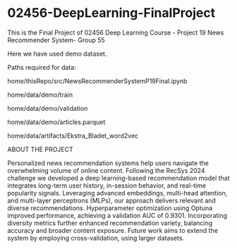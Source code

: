 # 02456-DeepLearning-FinalProject
This is the Final Project of 02456 Deep Learning Course - Project 19 News Recommender System- Group 55

Here we have used demo dataset.

Paths required for data:

home/thisRepo/src/NewsRecommenderSystemP19Final.ipynb

home/data/demo/train

home/data/demo/validation

home/data/demo/articles.parquet

home/data/artifacts/Ekstra_Bladet_word2vec

ABOUT THE PROJECT

Personalized news recommendation systems help users navigate the overwhelming volume of online content. Following the RecSys 2024 challenge we developed a deep learning-based recommendation model that integrates long-term user history, in-session behavior, and real-time popularity signals. Leveraging advanced embeddings, multi-head attention, and multi-layer perceptrons (MLPs), our approach delivers relevant and diverse recommendations. Hyperparameter optimization using Optuna improved performance, achieving a validation AUC of 0.9301. Incorporating diversity metrics further enhanced recommendation variety, balancing accuracy and broader content exposure. Future work aims to extend the system by employing cross-validation, using larger datasets.
